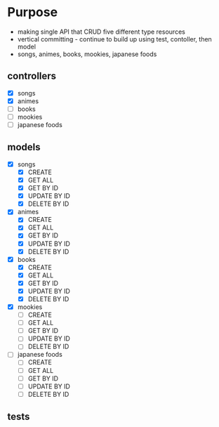 # Purpose

- making single API that CRUD five different type resources
- vertical committing - continue to build up using test, contoller, then model
- songs, animes, books, mookies, japanese foods

## controllers

- [x] songs
- [x] animes
- [ ] books
- [ ] mookies
- [ ] japanese foods

## models

- [x] songs
  - [x] CREATE
  - [x] GET ALL
  - [x] GET BY ID
  - [x] UPDATE BY ID
  - [x] DELETE BY ID
- [x] animes
  - [x] CREATE
  - [x] GET ALL
  - [x] GET BY ID
  - [x] UPDATE BY ID
  - [x] DELETE BY ID
- [x] books
  - [x] CREATE
  - [x] GET ALL
  - [x] GET BY ID
  - [x] UPDATE BY ID
  - [x] DELETE BY ID
- [x] mookies
  - [ ] CREATE
  - [ ] GET ALL
  - [ ] GET BY ID
  - [ ] UPDATE BY ID
  - [ ] DELETE BY ID
- [ ] japanese foods
  - [ ] CREATE
  - [ ] GET ALL
  - [ ] GET BY ID
  - [ ] UPDATE BY ID
  - [ ] DELETE BY ID

## tests
